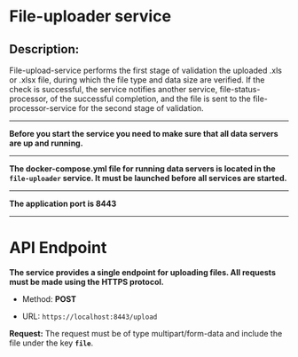# File-uploader service

## Description:

File-upload-service performs the first stage of validation the uploaded .xls or .xlsx file,
during which the file type and data size are verified. If the check is successful,
the service notifies another service, file-status-processor, of the successful completion, and the file is sent to the file-processor-service for the second stage of validation.

---

**Before you start the service you need to make sure that all data servers are up and running.**

---

**The docker-compose.yml file for running data servers is located in the `file-uploader` service. It must be launched before all services are started.**

---


**The application port is 8443**

---

# API Endpoint
**The service provides a single endpoint for uploading files. All requests must be made using the HTTPS protocol.**

- Method: **POST**

- URL: `https://localhost:8443/upload`

**Request:** The request must be of type multipart/form-data and include the file under the key **`file`**.
